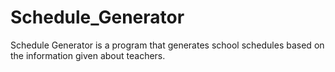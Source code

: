 # Schedule_Generator
Schedule Generator is a program that generates school schedules based on the information given about teachers.

